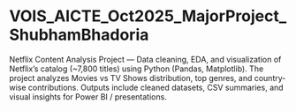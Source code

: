 # VOIS_AICTE_Oct2025_MajorProject_ShubhamBhadoria
Netflix Content Analysis Project — Data cleaning, EDA, and visualization of Netflix’s catalog (~7,800 titles) using Python (Pandas, Matplotlib). The project analyzes Movies vs TV Shows distribution, top genres, and country-wise contributions. Outputs include cleaned datasets, CSV summaries, and visual insights for Power BI / presentations.
